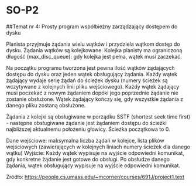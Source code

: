 # SO-P2

##Temat nr 4: Prosty program współbieżny zarządzający dostępem do dysku

Planista przyjmuje żądania wielu wątków i przydziela wątkom dostęp do dysku. Żądania wątków są kolejkowane. Kolejka planisty ma ograniczoną długość (max_disc_queue): gdy kolejka jest pełna, wątek musi zaczekać.
  
Na początku programu tworzona jest pewna ilość wątków żądających dostępu do dysku oraz jeden wątek obsługujący żądania.  Każdy wątek żądający wydaje serię żądań do ścieżek dysku (numery ścieżek są wczytywane z kolejnych linii pliku wejściowego). Każdy wątek żądający musi poczekać z nowym żądaniem dopóki jego poprzednie żądanie nie zostanie obsłużone. Wątek żądający kończy się, gdy wszystkie żądania z danego pliku zostaną obsłużone.
  
Żądania z kolejki są obsługiwane w porządku  SSTF (shortest seek time first) - następne obsługiwane żądanie jest żądaniem dostępu do ścieżki najbliższej aktualnemu położeniu głowicy. Ścieżka początkowa to 0.
    
    
Dane wejściowe: maksymalna liczba żądań w kolejce,
                lista plików wejściowych (zawierających w kolejnych liniach numery ścieżek dla danego wątku)
Wyjście: Każdy wątek wypisuje na wyjście odpowiedni komunikat, gdy konkretne żądanie jest gotowe do obsługi.
         Po obsłudze danego żądania, wątek obsługujący wypisuje na wyjście odpowiedni komunikat.
         
Źródło: https://people.cs.umass.edu/~mcorner/courses/691J/project1.text
